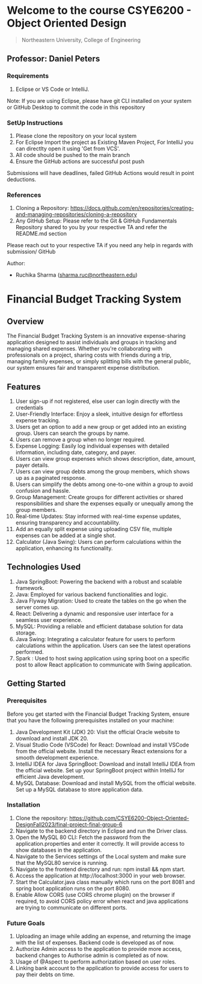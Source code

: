 # Welcome to the course CSYE6200 - Object Oriented Design
> Northeastern University, College of Engineering


## Professor: Daniel Peters

### Requirements
1. Eclipse or VS Code or IntelliJ.

Note: If you are using Eclipse, please have git CLI installed on your system or GitHub Desktop to commit the code in this repository

### SetUp Instructions
1. Please clone the repository on your local system
2. For Eclipse Import the project as Existing Maven Project, For IntelliJ you can directlty open it using 'Get from VCS'.
4. All code should be pushed to the main branch
3. Ensure the GitHub actions are successful post push

Submissions will have deadlines, failed GitHub Actions would result in point deductions.

### References
1. Cloning a Repository: <https://docs.github.com/en/repositories/creating-and-managing-repositories/cloning-a-repository>
2. Any GitHub Setup: Please refer to the Git & GitHub Fundamentals Repository shared to you by your respective TA and refer the README.md section

Please reach out to your respective TA if you need any help in regards with submission/ GitHub

Author:
- Ruchika Sharma (sharma.ruc@northeastern.edu)

# Financial Budget Tracking System

## Overview
The Financial Budget Tracking System is an innovative expense-sharing application designed to assist individuals and groups in tracking and managing shared expenses. Whether you're collaborating with professionals on a project, sharing costs with friends during a trip, managing family expenses, or simply splitting bills with the general public, our system ensures fair and transparent expense distribution.

## Features
1. User sign-up if not registered, else user can login directly with the credentials 
2. User-Friendly Interface: Enjoy a sleek, intuitive design for effortless expense tracking.
3. Users get an option to add a new group or get added into an existing group. Users can search the groups by name.
4. Users can remove a group when no longer required.
5. Expense Logging: Easily log individual expenses with detailed information, including date, category, and payer.
6. Users can view group expenses which shows description, date, amount, payer details.
7. Users can view group debts among the group members, which shows up as a paginated response.
8. Users can simplify the debts among one-to-one within a group to avoid confusion and hassle.
9. Group Management: Create groups for different activities or shared responsibilities and share the expenses equally or unequally among the group members.
10. Real-time Updates: Stay informed with real-time expense updates, ensuring transparency and accountability.
11. Add an equally split expense using uploading CSV file, multiple expenses can be added at a single shot.
12. Calculator (Java Swing): Users can perform calculations within the application, enhancing its functionality.

## Technologies Used
1. Java SpringBoot: Powering the backend with a robust and scalable framework.
2. Java: Employed for various backend functionalities and logic.
3. Java Flyway Migration: Used to create the tables on the go when the server comes up.
4. React: Delivering a dynamic and responsive user interface for a seamless user experience.
5. MySQL: Providing a reliable and efficient database solution for data storage.
6. Java Swing: Integrating a calculator feature for users to perform calculations within the application. Users can see the latest operations performed.
7. Spark : Used to host swing application using spring boot on a specific post to allow React application to communicate with Swing application.

## Getting Started

### Prerequisites
Before you get started with the Financial Budget Tracking System, ensure that you have the following prerequisites installed on your machine:
1. Java Development Kit (JDK) 20: Visit the official Oracle website to download and install JDK 20.
2. Visual Studio Code (VSCode) for React: Download and install VSCode from the official website. Install the necessary React extensions for a smooth development experience.
3. IntelliJ IDEA for Java SpringBoot: Download and install IntelliJ IDEA from the official website. Set up your SpringBoot project within IntelliJ for efficient Java development.
4. MySQL Database: Download and install MySQL from the official website. Set up a MySQL database to store application data.

### Installation
1. Clone the repository: https://github.com/CSYE6200-Object-Oriented-DesignFall2023/final-project-final-group-6
2. Navigate to the backend directory in Eclipse and run the Driver class.
3. Open the MySQL 80 CLI: Fetch the password from the application.properties and enter it correctly. It will provide access to show databases in the application.
4. Navigate to the Services settings of the Local system and make sure that the MySQL80 service is running.
5. Navigate to the frontend directory and run: npm install && npm start.
6. Access the application at http://localhost:3000 in your web browser.
7. Start the Calculator.java class manually which runs on the port 8081 and spring boot application runs on the port 8080.
8. Enable Allow CORS (use CORS chrome plugin) on the browser if required, to avoid CORS policy error when react and java applications are trying to communicate on different ports. 

### Future Goals
1. Uploading an image while adding an expense, and returning the image with the list of expenses. Backend code is developed as of now.
2. Authorize Admin access to the application to provide more access, backend changes to Authorise admin is completed as of now.
3. Usage of @Aspect to perform authorization based on user roles.
4. Linking bank account to the application to provide access for users to pay their debts on time.







